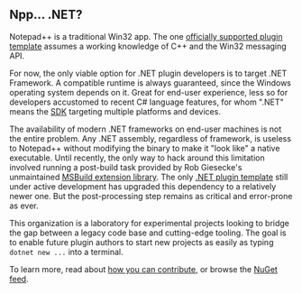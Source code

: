 <!-- SPDX-FileCopyrightText: Public Domain -->
<!-- SPDX-License-Identifier: CC0-1.0  -->

## Npp... .NET?

Notepad++ is a traditional Win32 app. The one [officially supported plugin template](https://github.com/npp-plugins/plugintemplate#readme) assumes a working knowledge of C++ and the Win32 messaging API.

For now, the only viable option for .NET plugin developers is to target .NET Framework. A compatible runtime is always guaranteed, since the Windows operating system depends on it. Great for end-user experience, less so for developers accustomed to recent C# language features, for whom ".NET" means the [SDK](https://dotnet.microsoft.com) targeting multiple platforms and devices.

The availability of modern .NET frameworks on end-user machines is not the entire problem. Any .NET assembly, regardless of framework, is useless to Notepad++ without modifying the binary to make it "look like" a native executable. Until recently, the only way to hack around this limitation involved running a post-build task provided by Rob Giesecke's unmaintained [MSBuild extension library](https://www.nuget.org/packages/UnmanagedExports). The only [.NET plugin template](https://github.com/molsonkiko/NppCSharpPluginPack) still under active development has upgraded this dependency to a relatively newer one. But the post-processing step remains as critical and error-prone as ever.

This organization is a laboratory for experimental projects looking to bridge the gap between a legacy code base and cutting-edge tooling. The goal is to enable future plugin authors to start new projects as easily as typing `dotnet new ...` into a terminal.

To learn more, read about [how you can contribute](../CONTRIBUTING.md), or browse the [NuGet feed](https://www.nuget.org/profiles/Npp.NET).
